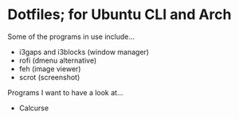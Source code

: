 # Dotfiles; for Ubuntu CLI and Arch

Some of the programs in use include... 

- i3gaps and i3blocks (window manager)
- rofi (dmenu alternative)
- feh (image viewer)
- scrot (screenshot)

Programs I want to have a look at...

- Calcurse

